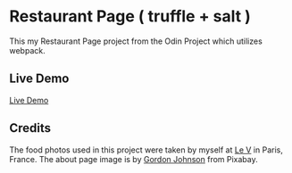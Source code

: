 # Restaurant Page ( truffle + salt )

This my Restaurant Page project from the Odin Project which utilizes webpack.

## Live Demo
[Live Demo](https://janebui.github.io/restaurant/)

## Credits
The food photos used in this project were taken by myself at [Le V](https://www.hotelvernet-paris.com/fr/restaurant-et-bar) in Paris, France.
The about page image is by [Gordon Johnson](https://pixabay.com/vectors/decorative-ornamental-divider-2773446/) from Pixabay.
